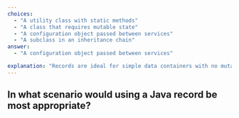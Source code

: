 ```yaml
---
choices:
  - "A utility class with static methods"
  - "A class that requires mutable state"
  - "A configuration object passed between services"
  - "A subclass in an inheritance chain"
answer:
  - "A configuration object passed between services"

explanation: "Records are ideal for simple data containers with no mutable state or heavy behavior."
---
```


## In what scenario would using a Java record be most appropriate?
